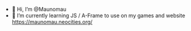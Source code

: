 - 👋 Hi, I’m @Maunomau
- 🌱 I’m currently learning JS / A-Frame to use on my games and website https://maunomau.neocities.org/

<!---
- 👀 I’m interested in ...
- 💞️ I’m looking to collaborate on ...
- 📫 How to reach me ...
Maunomau/Maunomau is a ✨ special ✨ repository because its `README.md` (this file) appears on your GitHub profile.
You can click the Preview link to take a look at your changes.
--->
